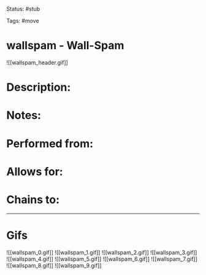 Status: #stub

Tags: #move

# wallspam - Wall-Spam
![[wallspam_header.gif]]
# Description:


# Notes:


# Performed from:


# Allows for:


# Chains to:


___
# Gifs
![[wallspam_0.gif]]
![[wallspam_1.gif]]
![[wallspam_2.gif]]
![[wallspam_3.gif]]
![[wallspam_4.gif]]
![[wallspam_5.gif]]
![[wallspam_6.gif]]
![[wallspam_7.gif]]
![[wallspam_8.gif]]
![[wallspam_9.gif]]